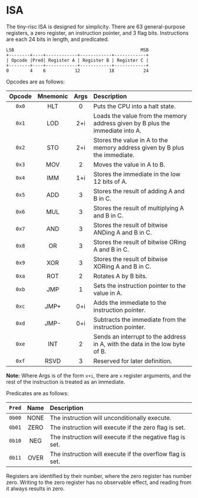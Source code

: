 ISA
===

The tiny-risc ISA is designed for simplicity. There are 63 general-purpose registers, a zero register, an instruction pointer, and 3 flag bits. Instructions are each 24 bits in length, and predicated.

```text
LSB                                                MSB
+--------+----+------------+------------+------------+
| Opcode |Pred| Register A | Register B | Register C |
+--------+----+------------+------------+------------+
0        4    6           12           18           24
```

Opcodes are as follows:

| Opcode | Mnemonic | Args | Description                                                                   |
|:------:|:--------:|:----:|:------------------------------------------------------------------------------|
| `0x0`  |   HLT    |  0   | Puts the CPU into a halt state.                                               |
| `0x1`  |   LOD    | 2+i  | Loads the value from the memory address given by B plus the immediate into A. |
| `0x2`  |   STO    | 2+i  | Stores the value in A to the memory address given by B plus the immediate.    |
| `0x3`  |   MOV    |  2   | Moves the value in A to B.                                                    |
| `0x4`  |   IMM    | 1+i  | Stores the immediate in the low 12 bits of A.                                 |
| `0x5`  |   ADD    |  3   | Stores the result of adding A and B in C.                                     |
| `0x6`  |   MUL    |  3   | Stores the result of multiplying A and B in C.                                |
| `0x7`  |   AND    |  3   | Stores the result of bitwise ANDing A and B in C.                             |
| `0x8`  |    OR    |  3   | Stores the result of bitwise ORing A and B in C.                              |
| `0x9`  |   XOR    |  3   | Stores the result of bitwise XORing A and B in C.                             |
| `0xa`  |   ROT    |  2   | Rotates A by B bits.                                                          |
| `0xb`  |   JMP    |  1   | Sets the instruction pointer to the value in A.                               |
| `0xc`  |   JMP+   | 0+i  | Adds the immediate to the instruction pointer.                                |
| `0xd`  |   JMP-   | 0+i  | Subtracts the immediate from the instruction pointer.                         |
| `0xe`  |   INT    |  2   | Sends an interrupt to the address in A, with the data in the low byte of B.   |
| `0xf`  |   RSVD   |  3   | Reserved for later definition.                                                |

**Note:** Where Args is of the form `x+i`, there are `x` register arguments, and the rest of the instruction is treated as an immediate.

Predicates are as follows:

| `Pred` | Name | Description                                               |
|:------:|:----:|:----------------------------------------------------------|
| `0b00` | NONE | The instruction will unconditionally execute.             |
| `0b01` | ZERO | The instruction will execute if the zero flag is set.     |
| `0b10` | NEG  | The instruction will execute if the negative flag is set. |
| `0b11` | OVER | The instruction will execute if the overflow flag is set. |

Registers are identified by their number, where the zero register has number zero. Writing to the zero register has no observable effect, and reading from it always results in zero.
